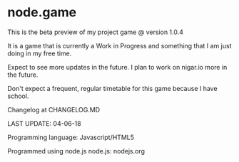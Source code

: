 # node.game
This is the beta preview of my project game @ version 1.0.4

It is a game that is currently a Work in Progress and something that I am just doing in my free time.

Expect to see more updates in the future. I plan to work on nigar.io more in the future.

Don't expect a frequent, regular timetable for this game because I have school.

Changelog at CHANGELOG.MD

LAST UPDATE: 04-06-18
 
Programming language: Javascript/HTML5

Programmed using node.js
node.js: nodejs.org
